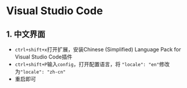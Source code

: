 # Visual Studio Code

## 1. 中文界面

- `ctrl+shift+x`打开扩展，安装Chinese (Simplified) Language Pack for Visual Studio Code插件
- `ctrl+shift+P`输入`config`，打开配置语言，将  `"locale": "en"`修改为`"locale": "zh-cn"`
- 重启即可

